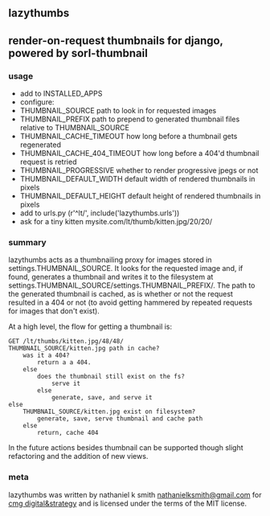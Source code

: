 lazythumbs
----------

## render-on-request thumbnails for django, powered by sorl-thumbnail

### usage

* add to INSTALLED\_APPS
* configure:
 * THUMBNAIL\_SOURCE path to look in for requested images
 * THUMBNAIL\_PREFIX path to prepend to generated thumbnail files relative to THUMBNAIL\_SOURCE
 * THUMBNAIL\_CACHE\_TIMEOUT how long before a thumbnail gets regenerated
 * THUMBNAIL\_CACHE\_404\_TIMEOUT how long before a 404'd thumbnail request is retried
 * THUMBNAIL\_PROGRESSIVE whether to render progressive jpegs or not
 * THUMBNAIL\_DEFAULT\_WIDTH default width of rendered thumbnails in pixels
 * THUMBNAIL\_DEFAULT\_HEIGHT default height of rendered thumbnails in pixels
* add to urls.py
        (r'^lt/', include('lazythumbs.urls'))
* ask for a tiny kitten
        mysite.com/lt/thumb/kitten.jpg/20/20/

### summary

lazythumbs acts as a thumbnailing proxy for images stored in
settings.THUMBNAIL\_SOURCE. It looks for the requested image and, if found,
generates a thumbnail and writes it to the filesystem at
settings.THUMBNAIL\_SOURCE/settings.THUMBNAIL\_PREFIX/. The path to the generated
thumbnail is cached, as is whether or not the request resulted in a 404 or not
(to avoid getting hammered by repeated requests for images that don't exist).

At a high level, the flow for getting a thumbnail is:

    GET /lt/thumbs/kitten.jpg/48/48/
    THUMBNAIL_SOURCE/kitten.jpg path in cache?
        was it a 404?
            return a a 404.
        else
            does the thumbnail still exist on the fs?
                serve it
            else
                generate, save, and serve it
    else
        THUMBNAIL_SOURCE/kitten.jpg exist on filesystem?
            generate, save, serve thumbnail and cache path
        else
            return, cache 404

In the future actions besides thumbnail can be supported though slight
refactoring and the addition of new views.

### meta

lazythumbs was written by nathaniel k smith <nathanielksmith@gmail.com> for
[cmg digital&strategy](http://cmgdigital.com/) and is licensed under the terms of the
MIT license.

